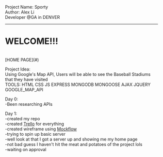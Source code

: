 Project Name: Sporty<br/>
Author: Alex Li<br/>
Developer @GA in DENVER<br/>
<hr />
<h1>WELCOME!!!</h1><br/>
[HOME PAGE](#)

Project Idea:<br/>
Using Google's Map API, Users will be able to see the Baseball Stadiums that they have visited<br/>
TOOLS: HTML CSS JS EXPRESS MONGODB MONGOOSE AJAX JQUERY GOOGLE_MAP_API <br/>

Day 0:<br/>
-Been researching APIs<br/>

Day 1:<br/>
-created my repo <br/>
-created [Trello](https://trello.com/b/RV3tB7l3/project-2) for everything<br/>
-created wireframe using [Mockflow](https://wireframepro.mockflow.com/view/D4330f6f7f3a02a5856bdded065648a99)<br/>
-trying to spin up basic server <br/>
-well look at that I got a server up and showing me my home page <br/>
-not bad guess I haven't hit the meat and potatoes of the project lols <br/>
-waiting on approval <br/>
